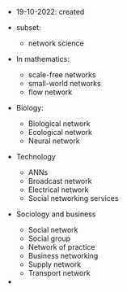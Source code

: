 - 19-10-2022: created

- subset: 
	- network science

- In mathematics:
	- scale-free networks
	- small-world networks
	- flow network

- Biology:
	- Biological network
	- Ecological network
	- Neural network

- Technology
	- ANNs
	- Broadcast network
	- Electrical network
	- Social networking services

- Sociology and business
	- Social network
	- Social group
	- Network of practice
	- Business networking
	- Supply network
	- Transport network

- 